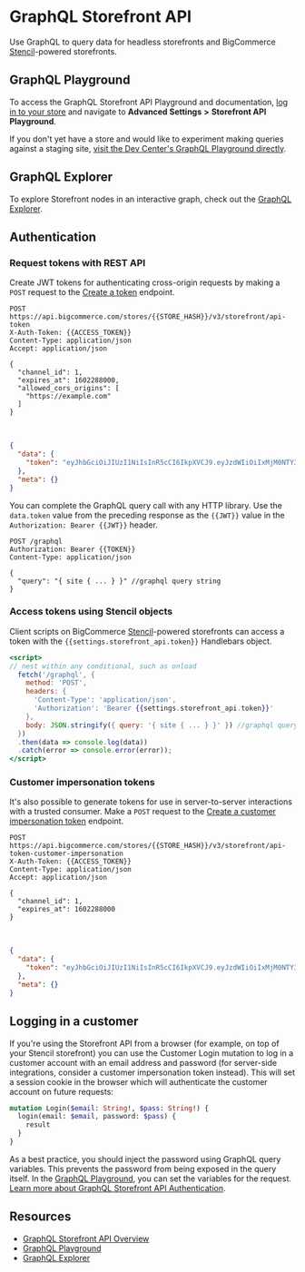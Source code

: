 # GraphQL Storefront API

Use GraphQL to query data for headless storefronts and BigCommerce [Stencil](/stencil-docs/getting-started/about-stencil)-powered storefronts.

## GraphQL Playground

To access the GraphQL Storefront API Playground and documentation, [log in to your store](https://login.bigcommerce.com/deep-links/manage) and navigate to **Advanced Settings** **>** **Storefront API Playground**.

If you don't yet have a store and would like to experiment making queries against a staging site, [visit the Dev Center's GraphQL Playground directly](/graphql-playground).


## GraphQL Explorer

To explore Storefront nodes in an interactive graph, check out the [GraphQL Explorer](/graphql-explorer).

## Authentication



### Request tokens with REST API

Create JWT tokens for authenticating cross-origin requests by making a `POST` request to the [Create a token](/api-reference/store-management/tokens/api-token/createtoken) endpoint.

```http title="Example request: Create a token" lineNumbers
POST https://api.bigcommerce.com/stores/{{STORE_HASH}}/v3/storefront/api-token
X-Auth-Token: {{ACCESS_TOKEN}}
Content-Type: application/json
Accept: application/json

{
  "channel_id": 1,
  "expires_at": 1602288000,
  "allowed_cors_origins": [
    "https://example.com"
  ]
}
```
&nbsp;
```json title="Example response: Create a token" lineNumbers
{
  "data": {
    "token": "eyJhbGciOiJIUzI1NiIsInR5cCI6IkpXVCJ9.eyJzdWIiOiIxMjM0NTY3ODkwIiwibmFtZSI6IkpvaG4gRG9lIiwiaWF0IjoxNTE2MjM5MDIyfQ.SflKxwRJSMeKKF2QT4fwpMeJf36POk6yJV_adQssw5c"
  },
  "meta": {}
}
```

You can complete the GraphQL query call with any HTTP library. Use the `data.token` value from the preceding response as the `{{JWT}}` value in the `Authorization: Bearer {{JWT}}` header. 

```http title="Example GraphQL query" lineNumbers
POST /graphql
Authorization: Bearer {{TOKEN}}
Content-Type: application/json

{
  "query": "{ site { ... } }" //graphql query string
}
```


### Access tokens using Stencil objects

Client scripts on BigCommerce [Stencil](/stencil-docs/getting-started/about-stencil)-powered storefronts can access a token with the `{{settings.storefront_api.token}}` Handlebars object.

```handlebars title="Example GraphQL query script with Stencil token" lineNumbers
<script>
// nest within any conditional, such as onload
  fetch('/graphql', {
    method: 'POST',
    headers: {
      'Content-Type': 'application/json',
      'Authorization': 'Bearer {{settings.storefront_api.token}}'
    },
    body: JSON.stringify({ query: '{ site { ... } }' }) //graphql query string
  })
  .then(data => console.log(data))
  .catch(error => console.error(error));
</script>
```

### Customer impersonation tokens

It's also possible to generate tokens for use in server-to-server interactions with a trusted consumer. Make a `POST` request to the [Create a customer impersonation token](/api-reference/store-management/tokens/customer-impersonation-token/createtokenwithcustomerimpersonation) endpoint.

```http title="Example request: Create a customer impersonation token" lineNumbers
POST https://api.bigcommerce.com/stores/{{STORE_HASH}}/v3/storefront/api-token-customer-impersonation
X-Auth-Token: {{ACCESS_TOKEN}}
Content-Type: application/json
Accept: application/json

{
  "channel_id": 1,
  "expires_at": 1602288000
}

```
&nbsp;
```json title="Example response: Create a customer impersonation token" lineNumbers
{
  "data": {
    "token": "eyJhbGciOiJIUzI1NiIsInR5cCI6IkpXVCJ9.eyJzdWIiOiIxMjM0NTY3ODkwIiwibmFtZSI6IkpvaG4gRG9lIiwiaWF0IjoxNTE2MjM5MDIyfQ.SflKxwRJSMeKKF2QT4fwpMeJf36POk6yJV_adQssw5c"
  },
  "meta": {}
}
```


## Logging in a customer

If you're using the Storefront API from a browser (for example, on top of your Stencil storefront) you can use the Customer Login mutation to log in a customer account with an email address and password (for server-side integrations, consider a customer impersonation token instead). This will set a session cookie in the browser which will authenticate the customer account on future requests:

```graphql title="Customer login mutation" lineNumbers
mutation Login($email: String!, $pass: String!) {
  login(email: $email, password: $pass) {
    result
  }
}
```

As a best practice, you should inject the password using GraphQL query variables. This prevents the password from being exposed in the query itself. In the [GraphQL Playground](/graphql-playground), you can set the variables for the request. [Learn more about GraphQL Storefront API Authentication](/api-docs/storefront/graphql/graphql-storefront-api-overview#authentication).


## Resources

* [GraphQL Storefront API Overview](/api-docs/storefront/graphql/graphql-storefront-api-overview)
* [GraphQL Playground](/graphql-playground)
* [GraphQL Explorer](/graphql-explorer)
